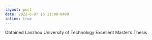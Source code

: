 ```yaml
---
layout: post
date: 2022-6-07 16:11:00-0400
inline: true
---
```

Obtained Lanzhou University of Technology Excellent Master’s Thesis
